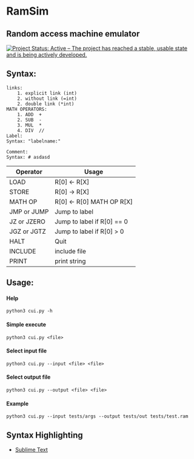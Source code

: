 # RamSim
## Random access machine emulator
[![Project Status: Active – The project has reached a stable, usable state and is being actively developed.](https://www.repostatus.org/badges/latest/active.svg)](https://www.repostatus.org/#active)

## Syntax:
```
links:
    1. explicit link (int)
    2. without link (=int)
    2. double link (*int)
MATH OPERATORS:
    1. ADD  +
    2. SUB  -
    3. MUL  *
    4. DIV  //
Label:
Syntax: "labelname:"

Comment:
Syntax: # asdasd
```
| Operator | Usage |
| ------ | ------ |
| LOAD | R[0] <- R[X] |
| STORE | R[0] -> R[X] |
| MATH OP | R[0] <- R[0] MATH OP R[X] |
| JMP or JUMP | Jump to label |
| JZ or JZERO | Jump to label if R[0] == 0 |
| JGZ or JGTZ | Jump to label if R[0] > 0 |
| HALT | Quit |
| INCLUDE | include file |
| PRINT | print string |


## Usage:
#### Help
    python3 cui.py -h
#### Simple execute
    python3 cui.py <file>
#### Select input file
    python3 cui.py --input <file> <file>
#### Select output file
    python3 cui.py --output <file> <file> 
#### Example
    python3 cui.py --input tests/args --output tests/out tests/test.ram 


## Syntax Highlighting
- [Sublime Text](./code-highlighting/sublime-text/README.md)